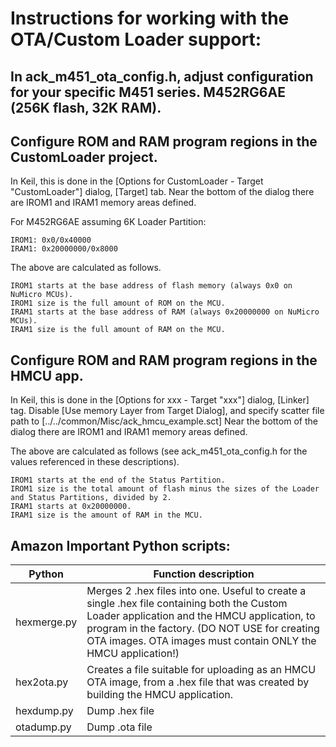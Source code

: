# Instructions for working with the OTA/Custom Loader support:

## In ack_m451_ota_config.h, adjust configuration for your specific M451 series. M452RG6AE (256K flash, 32K RAM).

## Configure ROM and RAM program regions in the CustomLoader project.

In Keil, this is done in the [Options for CustomLoader - Target "CustomLoader"] dialog, [Target] tab. Near the bottom of the dialog there are IROM1 and IRAM1 memory areas defined.

For M452RG6AE assuming 6K Loader Partition:
```
IROM1: 0x0/0x40000
IRAM1: 0x20000000/0x8000
```
The above are calculated as follows.
```
IROM1 starts at the base address of flash memory (always 0x0 on NuMicro MCUs).
IROM1 size is the full amount of ROM on the MCU.
IRAM1 starts at the base address of RAM (always 0x20000000 on NuMicro MCUs).
IRAM1 size is the full amount of RAM on the MCU.
```

## Configure ROM and RAM program regions in the HMCU app.

In Keil, this is done in the [Options for xxx - Target "xxx"] dialog, [Linker] tag.
Disable [Use memory Layer from Target Dialog], and specify scatter file path to [../../common/Misc/ack_hmcu_example.sct] Near the bottom of the dialog there are IROM1 and IRAM1 memory areas defined.

The above are calculated as follows (see ack_m451_ota_config.h for the values referenced in these descriptions).
```
IROM1 starts at the end of the Status Partition.
IROM1 size is the total amount of flash minus the sizes of the Loader and Status Partitions, divided by 2.
IRAM1 starts at 0x20000000.
IRAM1 size is the amount of RAM in the MCU.
```

## Amazon Important Python scripts:
| Python | Function description |
|-|-|
| hexmerge.py | Merges 2 .hex files into one. Useful to create a single .hex file containing both the Custom Loader application and the HMCU application, to program in the factory. (DO NOT USE for creating OTA images. OTA images must contain ONLY the HMCU application!)
| hex2ota.py | Creates a file suitable for uploading as an HMCU OTA image, from a .hex file that was created by building the HMCU application. |
| hexdump.py | Dump .hex file |
| otadump.py | Dump .ota file |
